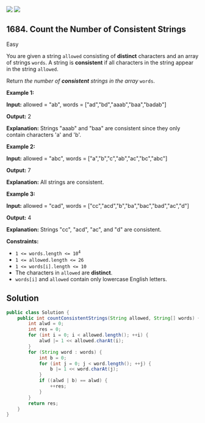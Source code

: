 [![](https://img.shields.io/github/stars/javadev/LeetCode-in-Java?label=Stars&style=flat-square)](https://github.com/javadev/LeetCode-in-Java)
[![](https://img.shields.io/github/forks/javadev/LeetCode-in-Java?label=Fork%20me%20on%20GitHub%20&style=flat-square)](https://github.com/javadev/LeetCode-in-Java/fork)

## 1684\. Count the Number of Consistent Strings

Easy

You are given a string `allowed` consisting of **distinct** characters and an array of strings `words`. A string is **consistent** if all characters in the string appear in the string `allowed`.

Return _the number of **consistent** strings in the array_ `words`.

**Example 1:**

**Input:** allowed = "ab", words = ["ad","bd","aaab","baa","badab"]

**Output:** 2

**Explanation:** Strings "aaab" and "baa" are consistent since they only contain characters 'a' and 'b'.

**Example 2:**

**Input:** allowed = "abc", words = ["a","b","c","ab","ac","bc","abc"]

**Output:** 7

**Explanation:** All strings are consistent.

**Example 3:**

**Input:** allowed = "cad", words = ["cc","acd","b","ba","bac","bad","ac","d"]

**Output:** 4

**Explanation:** Strings "cc", "acd", "ac", and "d" are consistent.

**Constraints:**

*   <code>1 <= words.length <= 10<sup>4</sup></code>
*   `1 <= allowed.length <= 26`
*   `1 <= words[i].length <= 10`
*   The characters in `allowed` are **distinct**.
*   `words[i]` and `allowed` contain only lowercase English letters.

## Solution

```java
public class Solution {
    public int countConsistentStrings(String allowed, String[] words) {
        int alwd = 0;
        int res = 0;
        for (int i = 0; i < allowed.length(); ++i) {
            alwd |= 1 << allowed.charAt(i);
        }
        for (String word : words) {
            int b = 0;
            for (int j = 0; j < word.length(); ++j) {
                b |= 1 << word.charAt(j);
            }
            if ((alwd | b) == alwd) {
                ++res;
            }
        }
        return res;
    }
}
```